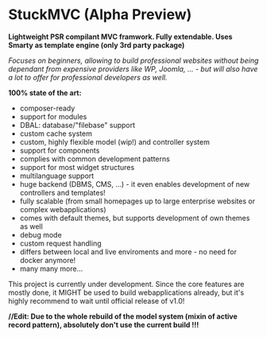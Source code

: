 <h1>StuckMVC (Alpha Preview)</h1>

<strong>Lightweight PSR compilant MVC framwork.
Fully extendable.
Uses Smarty as template engine (only 3rd party package)</strong>

<i>Focuses on beginners, allowing to build professional websites without being dependant from
expensive providers like WP, Joomla, ... - but will also have a lot to offer for professional developers as well.</i>

<strong>100% state of the art:</strong>
- composer-ready
- support for modules
- DBAL: database/"filebase" support
- custom cache system
- custom, highly flexible model (wip!) and controller system
- support for components
- complies with common development patterns
- support for most widget structures
- multilanguage support
- huge backend (DBMS, CMS, ...) - it even enables development of new controllers and templates!
- fully scalable (from small homepages up to large enterprise websites or complex webapplications)
- comes with default themes, but supports development of own themes as well
- debug mode
- custom request handling
- differs between local and live enviroments and more - no need for docker anymore!
- many many more...


This project is currently under development.
Since the core features are mostly done, it MIGHT be used to build webapplications already,
but it's highly recommend to wait until official release of v1.0!

<strong>//Edit: Due to the whole rebuild of the model system (mixin of active record pattern), absolutely don't use the current build !!!</strong>
